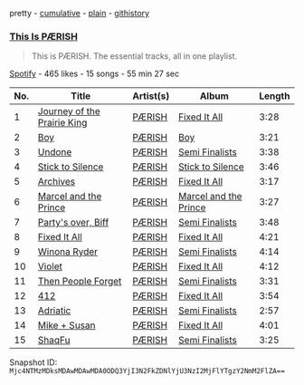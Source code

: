 pretty - [cumulative](/playlists/cumulative/37i9dQZF1DZ06evO0eSSRy.md) - [plain](/playlists/plain/37i9dQZF1DZ06evO0eSSRy) - [githistory](https://github.githistory.xyz/mackorone/spotify-playlist-archive/blob/main/playlists/plain/37i9dQZF1DZ06evO0eSSRy)

### [This Is PÆRISH](https://open.spotify.com/playlist/37i9dQZF1DZ06evO0eSSRy)

> This is PÆRISH\. The essential tracks, all in one playlist.

[Spotify](https://open.spotify.com/user/spotify) - 465 likes - 15 songs - 55 min 27 sec

| No. | Title | Artist(s) | Album | Length |
|---|---|---|---|---|
| 1 | [Journey of the Prairie King](https://open.spotify.com/track/3xoOHYehP6FjTLxmVtQr2t) | [PÆRISH](https://open.spotify.com/artist/0waXk4SsKZBRCf7kiwi6uL) | [Fixed It All](https://open.spotify.com/album/5F9Aavpfp58NVEnDqtNU6W) | 3:28 |
| 2 | [Boy](https://open.spotify.com/track/2hshvAEGDQESVol0zrHPQU) | [PÆRISH](https://open.spotify.com/artist/0waXk4SsKZBRCf7kiwi6uL) | [Boy](https://open.spotify.com/album/0QbdLXY2Y1uROAxsautWnI) | 3:21 |
| 3 | [Undone](https://open.spotify.com/track/5VW0SagBIrGCmwlL1j51c6) | [PÆRISH](https://open.spotify.com/artist/0waXk4SsKZBRCf7kiwi6uL) | [Semi Finalists](https://open.spotify.com/album/16LfAB0rsKN5dbcYEGLhTb) | 3:38 |
| 4 | [Stick to Silence](https://open.spotify.com/track/0a0tGgTGDmo2ChpB7IWTbc) | [PÆRISH](https://open.spotify.com/artist/0waXk4SsKZBRCf7kiwi6uL) | [Stick to Silence](https://open.spotify.com/album/0yAfmA16uaH56VfgXuhjuu) | 3:46 |
| 5 | [Archives](https://open.spotify.com/track/0tmgEJKwEDX1znh5owSKLo) | [PÆRISH](https://open.spotify.com/artist/0waXk4SsKZBRCf7kiwi6uL) | [Fixed It All](https://open.spotify.com/album/5F9Aavpfp58NVEnDqtNU6W) | 3:17 |
| 6 | [Marcel and the Prince](https://open.spotify.com/track/6zZwvuzLs6Zc1lsOMkfXa8) | [PÆRISH](https://open.spotify.com/artist/0waXk4SsKZBRCf7kiwi6uL) | [Marcel and the Prince](https://open.spotify.com/album/0GswR3L2aBUkWskZlBezhl) | 3:27 |
| 7 | [Party's over, Biff](https://open.spotify.com/track/07eiHw5s87pBGVrLlXyV2n) | [PÆRISH](https://open.spotify.com/artist/0waXk4SsKZBRCf7kiwi6uL) | [Semi Finalists](https://open.spotify.com/album/16LfAB0rsKN5dbcYEGLhTb) | 3:48 |
| 8 | [Fixed It All](https://open.spotify.com/track/19UtO7hBxFYhqYMqFePsjv) | [PÆRISH](https://open.spotify.com/artist/0waXk4SsKZBRCf7kiwi6uL) | [Fixed It All](https://open.spotify.com/album/5F9Aavpfp58NVEnDqtNU6W) | 4:21 |
| 9 | [Winona Ryder](https://open.spotify.com/track/3Ss1NP5PLQmRakgtYwUS0o) | [PÆRISH](https://open.spotify.com/artist/0waXk4SsKZBRCf7kiwi6uL) | [Semi Finalists](https://open.spotify.com/album/16LfAB0rsKN5dbcYEGLhTb) | 4:14 |
| 10 | [Violet](https://open.spotify.com/track/6j9WxIbqbib7SjGKePRPkQ) | [PÆRISH](https://open.spotify.com/artist/0waXk4SsKZBRCf7kiwi6uL) | [Fixed It All](https://open.spotify.com/album/5F9Aavpfp58NVEnDqtNU6W) | 4:12 |
| 11 | [Then People Forget](https://open.spotify.com/track/3tvYy58ntsK4Gr3ZPp2fop) | [PÆRISH](https://open.spotify.com/artist/0waXk4SsKZBRCf7kiwi6uL) | [Semi Finalists](https://open.spotify.com/album/16LfAB0rsKN5dbcYEGLhTb) | 3:31 |
| 12 | [412](https://open.spotify.com/track/4HAUQ35gRU5GS1VuhqlqLw) | [PÆRISH](https://open.spotify.com/artist/0waXk4SsKZBRCf7kiwi6uL) | [Fixed It All](https://open.spotify.com/album/5F9Aavpfp58NVEnDqtNU6W) | 3:54 |
| 13 | [Adriatic](https://open.spotify.com/track/4tVdXk9zmlm4koU9Jfwo1y) | [PÆRISH](https://open.spotify.com/artist/0waXk4SsKZBRCf7kiwi6uL) | [Semi Finalists](https://open.spotify.com/album/16LfAB0rsKN5dbcYEGLhTb) | 2:57 |
| 14 | [Mike + Susan](https://open.spotify.com/track/4wpfVf67akZfMUhwybFNml) | [PÆRISH](https://open.spotify.com/artist/0waXk4SsKZBRCf7kiwi6uL) | [Fixed It All](https://open.spotify.com/album/5F9Aavpfp58NVEnDqtNU6W) | 4:01 |
| 15 | [ShaqFu](https://open.spotify.com/track/5myvfocYHmjLdbIvHhExo5) | [PÆRISH](https://open.spotify.com/artist/0waXk4SsKZBRCf7kiwi6uL) | [Semi Finalists](https://open.spotify.com/album/16LfAB0rsKN5dbcYEGLhTb) | 3:25 |

Snapshot ID: `Mjc4NTMzMDksMDAwMDAwMDA0ODQ3YjI3N2FkZDNlYjU3NzI2MjFlYTgzY2NmM2FlZA==`
